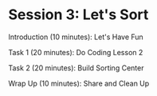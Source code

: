 # Session 3: Let's Sort

Introduction (10 minutes): Let's Have Fun

Task 1 (20 minutes): Do Coding Lesson 2

Task 2 (20 minutes): Build Sorting Center

Wrap Up (10 minutes): Share and Clean Up
